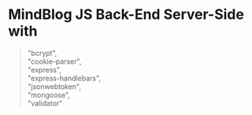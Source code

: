 # MindBlog JS Back-End Server-Side with
>"bcrypt",\
>"cookie-parser",\
>"express",\
>"express-handlebars",\
>"jsonwebtoken",\
>"mongoose",\
>"validator"
